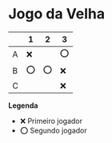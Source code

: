 # Jogo da Velha

|   | 1 | 2 | 3 |
|---|---|---|---|
| A |❌| |⭕|
| B |⭕|⭕ |❌|
| C | | |❌|

**Legenda**

- ❌ Primeiro jogador 
- ⭕ Segundo jogador